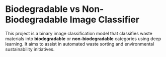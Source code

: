 # Biodegradable vs Non-Biodegradable Image Classifier

This project is a binary image classification model that classifies waste materials into **biodegradable** or **non-biodegradable** categories using deep learning. It aims to assist in automated waste sorting and environmental sustainability initiatives.

